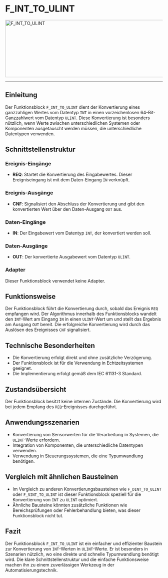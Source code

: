 # F_INT_TO_ULINT

<img width="1232" height="183" alt="F_INT_TO_ULINT" src="https://github.com/user-attachments/assets/55a69d83-7b80-4166-9e24-3160c0e9d1b1" />

* * * * * * * * * *
## Einleitung
Der Funktionsblock `F_INT_TO_ULINT` dient der Konvertierung eines ganzzahligen Wertes vom Datentyp `INT` in einen vorzeichenlosen 64-Bit-Ganzzahlwert vom Datentyp `ULINT`. Diese Konvertierung ist besonders nützlich, wenn Werte zwischen unterschiedlichen Systemen oder Komponenten ausgetauscht werden müssen, die unterschiedliche Datentypen verwenden.

## Schnittstellenstruktur
### **Ereignis-Eingänge**
- **REQ**: Startet die Konvertierung des Eingabewertes. Dieser Ereigniseingang ist mit dem Daten-Eingang `IN` verknüpft.

### **Ereignis-Ausgänge**
- **CNF**: Signalisiert den Abschluss der Konvertierung und gibt den konvertierten Wert über den Daten-Ausgang `OUT` aus.

### **Daten-Eingänge**
- **IN**: Der Eingabewert vom Datentyp `INT`, der konvertiert werden soll.

### **Daten-Ausgänge**
- **OUT**: Der konvertierte Ausgabewert vom Datentyp `ULINT`.

### **Adapter**
Dieser Funktionsblock verwendet keine Adapter.

## Funktionsweise
Der Funktionsblock führt die Konvertierung durch, sobald das Ereignis `REQ` empfangen wird. Der Algorithmus innerhalb des Funktionsblocks wandelt den `INT`-Wert am Eingang `IN` in einen `ULINT`-Wert um und stellt das Ergebnis am Ausgang `OUT` bereit. Die erfolgreiche Konvertierung wird durch das Auslösen des Ereignisses `CNF` signalisiert.

## Technische Besonderheiten
- Die Konvertierung erfolgt direkt und ohne zusätzliche Verzögerung.
- Der Funktionsblock ist für die Verwendung in Echtzeitsystemen geeignet.
- Die Implementierung erfolgt gemäß dem IEC 61131-3 Standard.

## Zustandsübersicht
Der Funktionsblock besitzt keine internen Zustände. Die Konvertierung wird bei jedem Empfang des `REQ`-Ereignisses durchgeführt.

## Anwendungsszenarien
- Konvertierung von Sensorwerten für die Verarbeitung in Systemen, die `ULINT`-Werte erfordern.
- Integration von Komponenten, die unterschiedliche Datentypen verwenden.
- Verwendung in Steuerungssystemen, die eine Typumwandlung benötigen.

## Vergleich mit ähnlichen Bausteinen
- Im Vergleich zu anderen Konvertierungsbausteinen wie `F_DINT_TO_ULINT` oder `F_SINT_TO_ULINT` ist dieser Funktionsblock speziell für die Konvertierung von `INT` zu `ULINT` optimiert.
- Ähnliche Bausteine könnten zusätzliche Funktionen wie Bereichsprüfungen oder Fehlerbehandlung bieten, was dieser Funktionsblock nicht tut.

## Fazit
Der Funktionsblock `F_INT_TO_ULINT` ist ein einfacher und effizienter Baustein zur Konvertierung von `INT`-Werten in `ULINT`-Werte. Er ist besonders in Szenarien nützlich, wo eine direkte und schnelle Typumwandlung benötigt wird. Die klare Schnittstellenstruktur und die einfache Funktionsweise machen ihn zu einem zuverlässigen Werkzeug in der Automatisierungstechnik.

